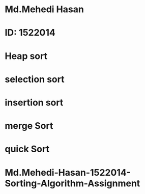 # Md.Mehedi Hasan
# ID: 1522014


# Heap sort
# selection sort
# insertion sort
# merge Sort
# quick Sort 
# Md.Mehedi-Hasan-1522014-Sorting-Algorithm-Assignment
